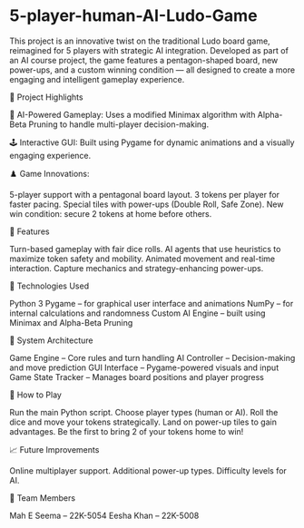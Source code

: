 # 5-player-human-AI-Ludo-Game
This project is an innovative twist on the traditional Ludo board game, reimagined for 5 players with strategic AI integration. Developed as part of an AI course project, the game features a pentagon-shaped board, new power-ups, and a custom winning condition — all designed to create a more engaging and intelligent gameplay experience.

📌 Project Highlights

🧠 AI-Powered Gameplay: Uses a modified Minimax algorithm with Alpha-Beta Pruning to handle multi-player decision-making.

🕹️ Interactive GUI: Built using Pygame for dynamic animations and a visually engaging experience.

♟️ Game Innovations:

5-player support with a pentagonal board layout.
3 tokens per player for faster pacing.
Special tiles with power-ups (Double Roll, Safe Zone).
New win condition: secure 2 tokens at home before others.

🚀 Features

Turn-based gameplay with fair dice rolls.
AI agents that use heuristics to maximize token safety and mobility.
Animated movement and real-time interaction.
Capture mechanics and strategy-enhancing power-ups.

🧩 Technologies Used

Python 3
Pygame – for graphical user interface and animations
NumPy – for internal calculations and randomness
Custom AI Engine – built using Minimax and Alpha-Beta Pruning

📐 System Architecture

Game Engine – Core rules and turn handling
AI Controller – Decision-making and move prediction
GUI Interface – Pygame-powered visuals and input
Game State Tracker – Manages board positions and player progress

🎯 How to Play

Run the main Python script.
Choose player types (human or AI).
Roll the dice and move your tokens strategically.
Land on power-up tiles to gain advantages.
Be the first to bring 2 of your tokens home to win!

📈 Future Improvements

Online multiplayer support.
Additional power-up types.
Difficulty levels for AI.

👥 Team Members

Mah E Seema – 22K-5054
Eesha Khan – 22K-5008
